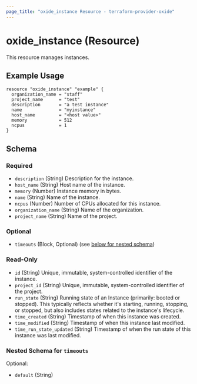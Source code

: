 ```yaml
---
page_title: "oxide_instance Resource - terraform-provider-oxide"
---
```


# oxide_instance (Resource)

This resource manages instances.

## Example Usage

```hcl
resource "oxide_instance" "example" {
  organization_name = "staff"
  project_name      = "test"
  description       = "a test instance"
  name              = "myinstance"
  host_name         = "<host value>"
  memory            = 512
  ncpus             = 1
}
```

## Schema

### Required

- `description` (String) Description for the instance.
- `host_name` (String) Host name of the instance.
- `memory` (Number) Instance memory in bytes.
- `name` (String) Name of the instance.
- `ncpus` (Number) Number of CPUs allocated for this instance.
- `organization_name` (String) Name of the organization.
- `project_name` (String) Name of the project.

### Optional

- `timeouts` (Block, Optional) (see [below for nested schema](#nestedblock--timeouts))

### Read-Only

- `id` (String) Unique, immutable, system-controlled identifier of the instance.
- `project_id` (String) Unique, immutable, system-controlled identifier of the project.
- `run_state` (String) Running state of an Instance (primarily: booted or stopped). This typically reflects whether it's starting, running, stopping, or stopped, but also includes states related to the instance's lifecycle.
- `time_created` (String) Timestamp of when this instance was created.
- `time_modified` (String) Timestamp of when this instance last modified.
- `time_run_state_updated` (String) Timestamp of when the run state of this instance was last modified.

<a id="nestedblock--timeouts"></a>

### Nested Schema for `timeouts`

Optional:

- `default` (String)
